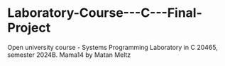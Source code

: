 # Laboratory-Course---C---Final-Project
Open university course - Systems Programming Laboratory in C 20465, semester 2024B. Mama14 by Matan Meltz
